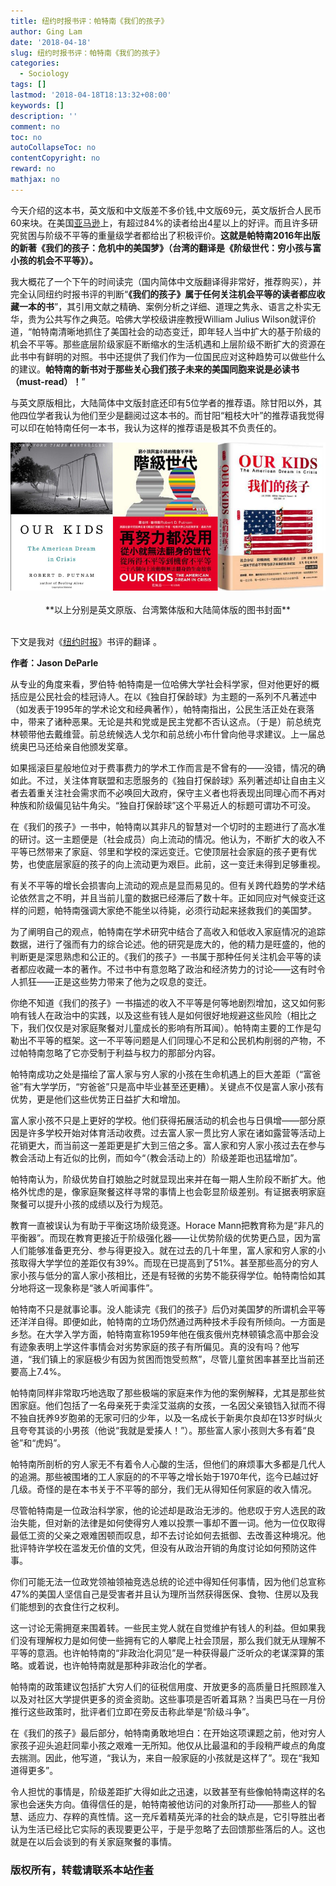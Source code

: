 ```yaml
---
title: 纽约时报书评：帕特南《我们的孩子》
author: Ging Lam
date: '2018-04-18'
slug: 纽约时报书评：帕特南《我们的孩子》
categories:
  - Sociology
tags: []
lastmod: '2018-04-18T18:13:32+08:00'
keywords: []
description: ''
comment: no
toc: no
autoCollapseToc: no
contentCopyright: no
reward: no
mathjax: no
---
```


今天介绍的这本书，英文版和中文版差不多价钱,中文版69元，英文版折合人民币60来块。在美国[亚马逊](https://www.amazon.com/Our-Kids-American-Dream-Crisis/dp/1476769907/ref=sr_1_1?ie=UTF8&qid=1524058637&sr=8-1&keywords=our+kids)上，有超过84%的读者给出4星以上的好评。而且许多研究贫困与阶级不平等的重量级学者都给出了积极评价。**这就是帕特南2016年出版的新著《我们的孩子：危机中的美国梦》（台湾的翻译是《阶级世代：穷小孩与富小孩的机会不平等》）。**

我大概花了一个下午的时间读完（国内简体中文版翻译得非常好，推荐购买），并完全认同纽约时报书评的判断“**《我们的孩子》属于任何关注机会平等的读者都应收藏一本的书**”，其引用文献之精确、案例分析之详细、道理之隽永、语言之朴实无华，贵为公共写作之典范。哈佛大学校级讲座教授William Julius Wilson就评价道，“帕特南清晰地抓住了美国社会的动态变迁，即年轻人当中扩大的基于阶级的机会不平等。那些底层阶级家庭不断缩水的生活机遇和上层阶级不断扩大的资源在此书中有鲜明的对照。书中还提供了我们作为一位国民应对这种趋势可以做些什么的建议。**帕特南的新书对于那些关心我们孩子未来的美国同胞来说是必读书（must-read）！**”

与英文原版相比，大陆简体中文版封底还印有5位学者的推荐语。除甘阳以外，其他四位学者我认为他们至少是翻阅过这本书的。而甘阳“粗枝大叶”的推荐语我觉得可以印在帕特南任何一本书，我认为这样的推荐语是极其不负责任的。

<div align=center><img src="https://raw.githubusercontent.com/GingLam/Storage/master/2018.4.18.jpg"></div></br>

<div align=center>**以上分别是英文原版、台湾繁体版和大陆简体版的图书封面**</div></br>


下文是我对《[纽约时报](https://www.nytimes.com/2015/03/08/books/review/our-kids-by-robert-d-putnam.html)》书评的翻译 。

<!--more-->
**作者：Jason DeParle**

从专业的角度来看，罗伯特·帕特南是一位哈佛大学社会科学家，但对他更好的概括应是公民社会的桂冠诗人。在以《独自打保龄球》为主题的一系列不凡著述中（如发表于1995年的学术论文和经典著作），帕特南指出，公民生活正处在衰落中，带来了诸种恶果。无论是共和党或是民主党都不否认这点。（于是）前总统克林顿带他去戴维营。前总统候选人戈尔和前总统小布什曾向他寻求建议。上一届总统奥巴马还给亲自他颁发奖章。

如果摇滚巨星般地位对于费事费力的学术工作而言是不曾有的——没错，情况的确如此。不过，关注体育联盟和志愿服务的《独自打保龄球》系列著述却让自由主义者去着重关注社会需求而不必唤回大政府，保守主义者也将表现出同理心而不再对种族和阶级偏见钻牛角尖。“独自打保龄球”这个平易近人的标题可谓功不可没。

在《我们的孩子》一书中，帕特南以其非凡的智慧对一个切时的主题进行了高水准的研讨。这一主题便是（社会成员）向上流动的情况。他认为，不断扩大的收入不平等已然带来了家庭、邻里和学校的深远变迁。它使顶层社会家庭的孩子更有优势，也使底层家庭的孩子的向上流动更为艰巨。此前，这一变迁未得到足够重视。

有关不平等的增长会损害向上流动的观点是显而易见的。但有关跨代趋势的学术结论依然言之不明，并且当前儿童的数据已经滞后了数十年。正如同应对气候变迁这样的问题，帕特南强调大家绝不能坐以待毙，必须行动起来拯救我们的美国梦。

为了阐明自己的观点，帕特南在学术研究中结合了高收入和低收入家庭情况的追踪数据，进行了强而有力的综合论述。他的研究是庞大的，他的精力是旺盛的，他的判断更是深思熟虑和公正的。《我们的孩子》一书属于那种任何关注机会平等的读者都应收藏一本的著作。不过书中有意忽略了政治和经济势力的讨论——这有时令人抓狂——正是这些势力带来了他为之叹息的变迁。

你绝不知道《我们的孩子》一书描述的收入不平等是何等地剧烈增加，这又如何影响有钱人在政治中的实践，以及这些有钱人是如何很好地规避这些风险（相比之下，我们仅仅是对家庭聚餐对儿童成长的影响有所耳闻）。帕特南主要的工作是勾勒出不平等的框架。这一不平等问题是人们同理心不足和公民机构削弱的产物，不过帕特南忽略了它亦受制于利益与权力的那部分内容。

帕特南成功之处是描绘了富人家与穷人家的小孩在生命机遇上的巨大差距（“富爸爸”有大学学历，“穷爸爸”只是高中毕业甚至还更糟）。关键点不仅是富人家小孩有优势，更是他们这些优势正日益扩大和增加。

富人家小孩不只是上更好的学校。他们获得拓展活动的机会也与日俱增——部分原因是许多学校开始对体育活动收费。过去富人家一贯比穷人家在诸如露营等活动上花销更大，而当前这一差距更是扩大到三倍之多。富人家和穷人家小孩过去在参与教会活动上有近似的比例，而如今“（教会活动上的）阶级差距也迅猛增加”。

帕特南认为，阶级优势自打娘胎之时就显现出来并在每一期人生阶段不断扩大。他格外忧虑的是，像家庭聚餐这样寻常的事情上也会彰显阶级差别。有证据表明家庭聚餐可以提升小孩的成绩以及行为规范。

教育一直被误认为有助于平衡这场阶级竞逐。Horace Mann把教育称为是“非凡的平衡器”。而现在教育更接近于阶级强化器——让优势阶级的优势更凸显，因为富人们能够准备更充分、参与得更投入。就在过去的几十年里，富人家和穷人家的小孩取得大学学位的差距仅有39%。而现在已提高到了51%。甚至那些高分的穷人家小孩与低分的富人家小孩相比，还是有轻微的劣势不能获得学位。帕特南恰如其分地将这一现象称是“骇人听闻事件”。

帕特南不只是就事论事。没人能读完《我们的孩子》后仍对美国梦的所谓机会平等还洋洋自得。即便如此，帕特南的立场仍然通过两种技术手段有所倾向。一方面是乡愁。在大学入学方面，帕特南宣称1959年他在俄亥俄州克林顿镇念高中那会没有迹象表明上学这件事情会对劣势家庭的孩子有所偏见。真的没有吗？他写道，“我们镇上的家庭极少有因为贫困而饱受煎熬”，尽管儿童贫困率甚至比当前还要高上7.4%。

帕特南同样非常取巧地选取了那些极端的家庭来作为他的案例解释，尤其是那些贫困家庭。他们包括了一名母亲死于卖淫艾滋病的女孩，一名因父亲锒铛入狱而不得不独自抚养9岁胞弟的无家可归的少年，以及一名成长于新奥尔良却在13岁时纵火且夸夸其谈的小男孩（他说“我就是爱揍人！”）。那些富人家小孩则大多有着“良爸”和“虎妈”。

帕特南所剖析的穷人家无不有着令人心酸的生活，但他们的麻烦事大多都是几代人的追溯。那些被围堵的工人家庭的的不平等之增长始于1970年代，迄今已越过好几级。奇怪的是在本书关于不平等的部分，我们无从得知任何家庭的收入情况。

尽管帕特南是一位政治科学家，他的论述却是政治无涉的。他悲叹于穷人选民的政治失能，但对新的法律是如何使得穷人难以投票一事却不置一词。他为一位仅取得最低工资的父亲之艰难困顿而叹息，却不去讨论如何去抵御、去改善这种境况。他批评特许学校在滥发无价值的文凭，但没有从政治开销的角度讨论如何预防这件事。

你们可能无法一位政党领袖领袖竞选总统的论述中得知任何事情，因为他们总宣称47%的美国人坚信自己是受害者并且认为理所当然获得医保、食物、住房以及我们能想到的衣食住行之权利。

这一讨论无需拥趸来围着转。一些民主党人就在自觉维护有钱人的利益。但如果我们没有理解权力是如何使一些拥有它的人攀爬上社会顶层，那么我们就无从理解不平等的意涵。也许帕特南的“非政治化洞见”是一种获得最广泛听众的老谋深算的策略。或着说，也许帕特南就是那种非政治化的学者。

帕特南的政策建议包括扩大穷人们的征税信用度、开放更多的高质量日托照顾准入以及对社区大学提供更多的资金资助。这些事项是否听着耳熟？当奥巴马在一月份推行这些政策时，批评者们立即在旁反击称此举是“阶级斗争”。

在《我们的孩子》最后部分，帕特南勇敢地坦白：在开始这项课题之前，他对穷人家孩子迎头追赶同辈小孩之艰难一无所知。他仅从比最温和的手段稍严峻点的角度去揣测。因此，他写道，“我认为，来自一般家庭的小孩就是这样了”。现在“我知道得更多”。

令人担忧的事情是，阶级差距扩大得如此之迅速，以致甚至有些像帕特南这样的名家也会迷失方向。值得信任的是，帕特南被他访问的对象所打动——那些人的智慧、适应力、存粹的真性情。这一充斥着精英光泽的社会的缺点是，它引导胜出者认为生活已经比它实际的表现要更公平，于是乎忽略了去回馈那些落后的人。这也就是在以后会谈到的有关家庭聚餐的事情。


### 版权所有，转载请联系本站[作者](mailto:linj83@mail2.sysu.edu.cn)
